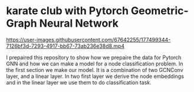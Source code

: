 # karate club with Pytorch Geometric-Graph Neural Network 


https://user-images.githubusercontent.com/67642255/177499344-7126bf3d-7293-4917-bb67-73ab236e38d8.mp4

I prepaired this repository to show how we prepaire the data for Pytorch GNN and how we can make a model for a node classification problem.
In the first section we make our model. It is a combination of two GCNConv layer, and a linear layer. In two first layer we derive the node embeddings and in the linear layer we use them to do classification task. 

